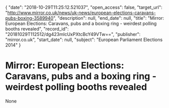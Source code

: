 {
  "date": "2018-10-29T11:25:12.521037", 
  "open_access": false, 
  "target_url": "http://www.mirror.co.uk/news/uk-news/european-elections-caravans-pubs-boxing-3589940", 
  "description": null, 
  "end_date": null, 
  "title": "Mirror: European Elections: Caravans, pubs and a boxing ring - weirdest polling booths revealed", 
  "record_id": "20181029T112512/dg423mIcUxPXtcBcY49VTw==", 
  "publisher": "mirror.co.uk", 
  "start_date": null, 
  "subject": "European Parliament Elections 2014"
}

# Mirror: European Elections: Caravans, pubs and a boxing ring - weirdest polling booths revealed

None